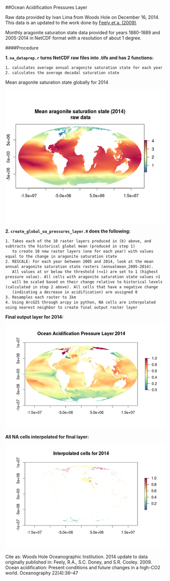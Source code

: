 ##Ocean Acidification Pressures Layer

Raw data provided by Ivan Lima from Woods Hole on December 16, 2014. This data is an updated to the work done by [Feely et a. (2009)](http://www.tos.org/oceanography/archive/22-4_feely.pdf).  

Monthly aragonite saturation state data provided for years 1880-1889 and 2005-2014 in NetCDF format with a resolution of about 1 degree.

####Procedure

**1. `oa_dataprep.r` turns NetCDF raw files into .tifs and has 2 functions:**  

    1. calculates average annual aragonite saturation state for each year    
    2. calculates the average decadal saturation state    
    
    
  Mean aragonite saturation state globally for 2014
  
  ![](./images/mean_arag_2014.png)
  
**2. `create_global_oa_pressures_layer.R` does the following:**  

    1. Takes each of the 10 raster layers produced in (b) above, and subtracts the historical global mean (produced in step 1) 
       to create 10 new raster layers (one for each year) with values equal to the change in aragonite saturation state
    2. RESCALE: For each year between 2005 and 2014, look at the mean annual aragonite saturation state rasters (annualmean_2005-2014). 
       All values at or below the threshold (<=1) are set to 1 (highest pressure value). All cells with aragonite saturation state values >1 
       will be scaled based on their change relative to historical levels (calculated in step 2 above). All cells that have a negative change 
       (indicating a decrease in acidification) are assigned 0    
    3. Resamples each raster to 1km
    4. Using ArcGIS through arcpy in python, NA cells are interpolated using nearest neighbor to create final output raster layer


**Final output layer for 2014:**

  ![](./images/oa_final_2014.png)

    
**All NA cells interpolated for final layer:**
  
  ![](./images/interpolated_cells.png)



 
 

Cite as: Woods Hole Oceanographic Institution. 2014 update to data originally published in: Feely, R.A., S.C. Doney, and
S.R. Cooley. 2009. Ocean acidification: Present conditions and future changes in a high-CO2 world.
Oceanography 22(4):36–47
